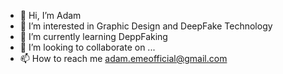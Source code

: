 - 👋 Hi, I’m Adam
- 👀 I’m interested in Graphic Design and DeepFake Technology
- 🌱 I’m currently learning DeppFaking
- 💞️ I’m looking to collaborate on ...
- 📫 How to reach me adam.emeofficial@gmail.com

<!---
adam-eme/adam-eme is a ✨ special ✨ repository because its `README.md` (this file) appears on your GitHub profile.
You can click the Preview link to take a look at your changes.
--->
